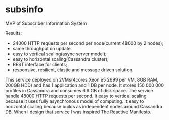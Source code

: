 # subsinfo
MVP of Subscriber Information System

Results:
- 24000 HTTP requests per second per node(current 48000 by 2 nodes);
- same throughput on update.
- easy to vertical scaling(async server model);
- easy to horizontal scaling(Cassandra cluster);
- REST interface for clients;
- responsive, resilient, elastic and message driven solution.

This service deployed on 2VMs(4cores Xeon e5 2699 per VM, 8GB RAM, 200GB HDD) and has 1 application and 1 DB per node. It stores 150 000 000 profiles in Cassandra and consumes 6,9 GB of disk space. The service handle 48000 HTTP requests per second. It easy to vertical scaling because it uses fully asynchronous model of computing. It easy to horizontal scaling because builds as independent nodes around Cassandra DB. When I design that service I was inspired The Reactive Manifesto.
